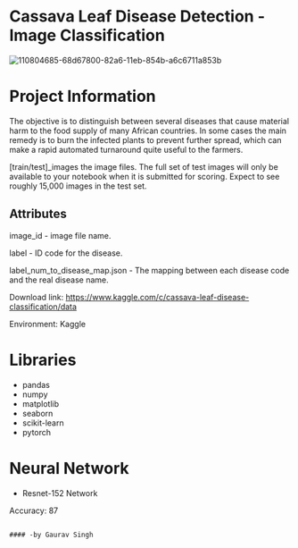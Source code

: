 # Cassava Leaf Disease Detection - Image Classification
![110804685-68d67800-82a6-11eb-854b-a6c6711a853b](https://github.com/user-attachments/assets/979909a7-4360-418d-b3bc-63286e7d5253)

# Project Information
The objective is to distinguish between several diseases that cause material harm to the food supply of many African countries. In some cases the main remedy is to burn the infected plants to prevent further spread, which can make a rapid automated turnaround quite useful to the farmers.

[train/test]_images the image files. The full set of test images will only be available to your notebook when it is submitted for scoring. Expect to see roughly 15,000 images in the test set.

## Attributes
image_id - image file name.

label - ID code for the disease.

label_num_to_disease_map.json - The mapping between each disease code and the real disease name.

Download link: https://www.kaggle.com/c/cassava-leaf-disease-classification/data

Environment: Kaggle

# Libraries
- pandas
- numpy
- matplotlib
- seaborn
- scikit-learn
- pytorch
  
# Neural Network
- Resnet-152 Network

Accuracy: 87

                                                                                   #### -by Gaurav Singh
